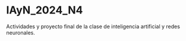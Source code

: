 # IAyN_2024_N4
Actividades y proyecto final de la clase de inteligencia artificial y redes neuronales.
